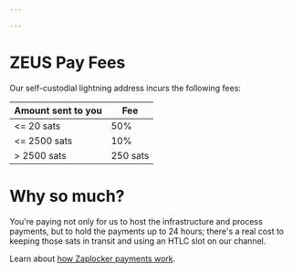 ```yaml
---

---
```


# ZEUS Pay Fees

Our self-custodial lightning address incurs the following fees:

| Amount sent to you                         | Fee           |
| -----------------------------------------  | ------------- |
| <= 20 sats                                 | 50%           |
| <= 2500 sats                               | 10%           |
| > 2500 sats                                | 250 sats      |

# Why so much?

You're paying not only for us to host the infrastructure and process payments, but to hold the payments up to 24 hours; there's a real cost to keeping those sats in transit and using an HTLC slot on our channel.

Learn about [how Zaplocker payments work](https://github.com/supertestnet/zaplocker#how-it-works).